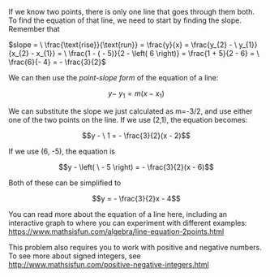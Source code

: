 If we know two points, there is only one line that goes
through them both. To find the equation of that line, we need to start
by finding the slope. Remember that

$slope = \ \frac{\text{rise}}{\text{run}} = \frac{y}{x} = \frac{y_{2} - \ y_{1}}{x_{2} - x_{1}} = \ \frac{1 - ( - 5)}{2 - \left( 6 \right)} = \frac{1 + 5}{2 - 6} = \ \frac{6}{- 4} = - \frac{3}{2}$

We can then use the *point-slope form* of the equation of a line:

$$y - \ y_{1} = m(x - x_{1})$$

We can substitute the slope we just calculated as m=-3/2, and use either
one of the two points on the line. If we use (2,1), the equation
becomes:

$$y - \ 1 = - \frac{3}{2}(x - 2)$$

If we use (6, -5), the equation is

$$y - \left( \  - 5 \right) = - \frac{3}{2}(x - 6)$$

Both of these can be simplified to

$$y = - \frac{3}{2}x - 4$$

You can read more about the equation of a line here, including an
interactive graph to where you can experiment with different examples:
<https://www.mathsisfun.com/algebra/line-equation-2points.html>

This problem also requires you to work with positive and negative
numbers. To see more about signed integers, see
<http://www.mathsisfun.com/positive-negative-integers.html>
